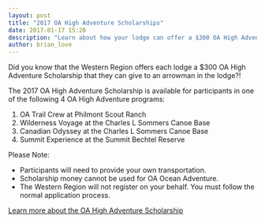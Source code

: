 ```yaml
---
layout: post
title: "2017 OA High Adventure Scholarships"
date: 2017-01-17 15:20
description: "Learn about how your lodge can offer a $300 OA High Adventure Scholarship!"
author: brian_love
---
```


Did you know that the Western Region offers each lodge a $300 OA High Adventure Scholarship that they can give to an arrowman in the lodge?!<!--more-->

The 2017 OA High Adventure Scholarship is available for participants in one of the following 4 OA High Adventure programs:

1.	OA Trail Crew at Philmont Scout Ranch
2.	Wilderness Voyage at the Charles L Sommers Canoe Base
3.	Canadian Odyssey at the Charles L Sommers Canoe Base
4.	Summit Experience at the Summit Bechtel Reserve

Please Note:

*	Participants will need to provide your own transportation.
*	Scholarship money cannot be used for OA Ocean Adventure.
*	The Western Region will not register on your behalf. You must follow the normal application process.

<a href="{% link program/scholarships/index.md %}" class="btn btn-primary btn-block btn-lg">Learn more about the OA High Adventure Scholarship</a>